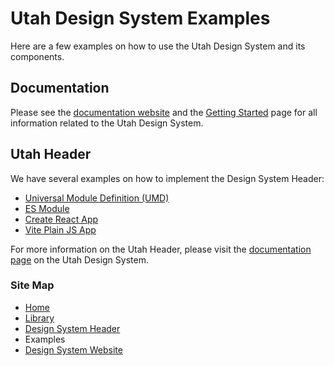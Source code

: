 # Utah Design System Examples
Here are a few examples on how to use the Utah Design System and its components.

## Documentation

Please see the [documentation website](https://designsystem.utah.gov/) and the [Getting Started](https://designsystem.utah.gov/resources/gettingStarted) page for all information related to the Utah Design System.

## Utah Header
We have several examples on how to implement the Design System Header:
- [Universal Module Definition (UMD)](https://github.com/utahdts/utah-design-system/tree/dev/examples/utah-header/umd-html)
- [ES Module](https://github.com/utahdts/utah-design-system/tree/dev/examples/utah-header/es-html)
- [Create React App](https://github.com/utahdts/utah-design-system/tree/dev/examples/utah-header/create-react-app)
- [Vite Plain JS App](https://github.com/utahdts/utah-design-system/tree/dev/examples/utah-header/vite)

For more information on the Utah Header, please visit the [documentation page](https://designsystem.utah.gov/library/patterns/utahHeader) on the Utah Design System.


### Site Map

- [Home](https://github.com/utahdts/utah-design-system)
- [Library](https://github.com/utahdts/utah-design-system)
- [Design System Header](https://github.com/utahdts/utah-design-system/tree/dev/%40utahdts/utah-design-system-header)
- Examples
- [Design System Website](https://designsystem.utah.gov/)

